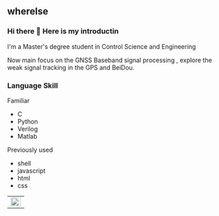 ## wherelse
### Hi there 👋 Here is my introductin 

<!--
**wherelse/wherelse** is a ✨ _special_ ✨ repository because its `README.md` (this file) appears on your GitHub profile.
Here are some ideas to get you started:
- 🔭 I’m currently working on ...
- 🌱 I’m currently learning ...
- 👯 I’m looking to collaborate on ...
- 🤔 I’m looking for help with ...
- 💬 Ask me about ...
- 📫 How to reach me: ...
- 😄 Pronouns: ...
- ⚡ Fun fact: ...
-->
I'm a Master's degree student in Control Science and Engineering

Now main focus on the GNSS Baseband signal processing , explore the weak signal tracking in the GPS and BeiDou.

### Language Skill
Familiar
- C
- Python
- Verilog
- Matlab

Previously used
- shell
- javascript
- html
- css
  
<table><tr><td valign="top" width="100%">

<img src="https://github-readme-stats.vercel.app/api?username=wherelse&show_icons=true&count_private=true&hide_border=true" align="left" style="width: 100%" />

</td></tr></table>  
